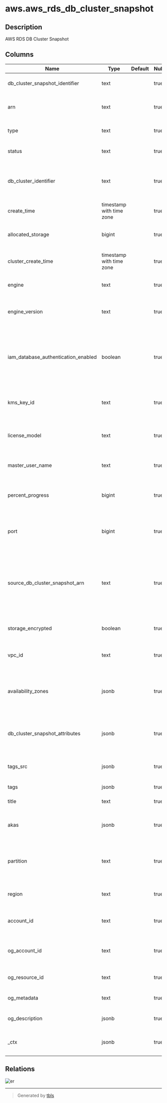 # aws.aws_rds_db_cluster_snapshot

## Description

AWS RDS DB Cluster Snapshot

## Columns

| Name | Type | Default | Nullable | Children | Parents | Comment |
| ---- | ---- | ------- | -------- | -------- | ------- | ------- |
| db_cluster_snapshot_identifier | text |  | true |  |  | The friendly name to identify the DB Cluster Snapshot. |
| arn | text |  | true |  |  | The Amazon Resource Name (ARN) for the DB Cluster Snapshot. |
| type | text |  | true |  |  | The type of the DB Cluster Snapshot. |
| status | text |  | true |  |  | Specifies the status of this DB Cluster Snapshot. |
| db_cluster_identifier | text |  | true |  |  | The friendly name to identify the DB Cluster, that the snapshot snapshot was created from. |
| create_time | timestamp with time zone |  | true |  |  | The time when the snapshot was taken. |
| allocated_storage | bigint |  | true |  |  | Specifies the allocated storage size in gibibytes (GiB). |
| cluster_create_time | timestamp with time zone |  | true |  |  | Specifies the time when the DB cluster was created. |
| engine | text |  | true |  |  | Specifies the name of the database engine. |
| engine_version | text |  | true |  |  | Specifies the version of the database engine for this DB cluster snapshot. |
| iam_database_authentication_enabled | boolean |  | true |  |  | Specifies whether mapping of AWS Identity and Access Management (IAM) accounts to database accounts is enabled, or not. |
| kms_key_id | text |  | true |  |  | The AWS KMS key identifier for the AWS KMS customer master key (CMK). |
| license_model | text |  | true |  |  | Provides the license model information for this DB cluster snapshot. |
| master_user_name | text |  | true |  |  | Provides the master username for the DB cluster snapshot. |
| percent_progress | bigint |  | true |  |  | Specifies the percentage of the estimated data that has been transferred. |
| port | bigint |  | true |  |  | Specifies the port that the DB cluster was listening on at the time of the snapshot. |
| source_db_cluster_snapshot_arn | text |  | true |  |  | The Amazon Resource Name (ARN) for the source DB cluster snapshot, if the DB cluster snapshot was copied from a source DB cluster snapshot. |
| storage_encrypted | boolean |  | true |  |  | Specifies whether the DB cluster snapshot is encrypted, or not. |
| vpc_id | text |  | true |  |  | Provides the VPC ID associated with the DB cluster snapshot. |
| availability_zones | jsonb |  | true |  |  | A list of Availability Zones (AZs) where instances in the DB cluster snapshot can be restored. |
| db_cluster_snapshot_attributes | jsonb |  | true |  |  | A list of DB cluster snapshot attribute names and values for a manual DB cluster snapshot. |
| tags_src | jsonb |  | true |  |  | A list of tags attached to the DB Cluster Snapshot. |
| tags | jsonb |  | true |  |  | A map of tags for the resource. |
| title | text |  | true |  |  | Title of the resource. |
| akas | jsonb |  | true |  |  | Array of globally unique identifier strings (also known as) for the resource. |
| partition | text |  | true |  |  | The AWS partition in which the resource is located (aws, aws-cn, or aws-us-gov). |
| region | text |  | true |  |  | The AWS Region in which the resource is located. |
| account_id | text |  | true |  |  | The AWS Account ID in which the resource is located. |
| og_account_id | text |  | true |  |  | The Platform Account ID in which the resource is located. |
| og_resource_id | text |  | true |  |  | The unique ID of the resource in opengovernance. |
| og_metadata | text |  | true |  |  | Platform Metadata of the AWS resource. |
| og_description | jsonb |  | true |  |  | The full model description of the resource |
| _ctx | jsonb |  | true |  |  | Steampipe context in JSON form, e.g. connection_name. |

## Relations

![er](aws.aws_rds_db_cluster_snapshot.svg)

---

> Generated by [tbls](https://github.com/k1LoW/tbls)
